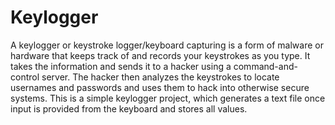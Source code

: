 # Keylogger
A keylogger or keystroke logger/keyboard capturing is a form of malware or hardware that keeps track of and records your keystrokes as you type. It takes the information and sends it to a hacker using a command-and-control server. The hacker then analyzes the keystrokes to locate usernames and passwords and uses them to hack into otherwise secure systems.
This is a simple keylogger project, which generates a text file once input is provided from the keyboard and stores all values. 
